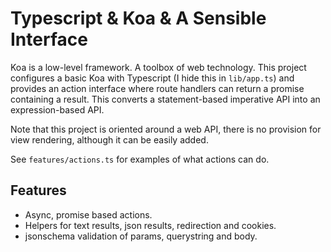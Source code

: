 Typescript & Koa & A Sensible Interface
======================================

Koa is a low-level framework. A toolbox of web technology. This project configures a basic Koa with Typescript (I hide this in `lib/app.ts`) and provides an action interface where route handlers can return a promise containing a result. This converts a statement-based imperative API into an expression-based API.

Note that this project is oriented around a web API, there is no provision for view rendering, although it can be easily added.  

See `features/actions.ts` for examples of what actions can do. 

Features
--------

* Async, promise based actions.
* Helpers for text results, json results, redirection and cookies. 
* jsonschema validation of params, querystring and body. 